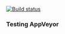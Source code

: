 [![Build status](https://ci.appveyor.com/api/projects/status/bmx3w1ubgs9r7qje?svg=true)](https://ci.appveyor.com/project/Xainey/appveyortest)

### Testing AppVeyor